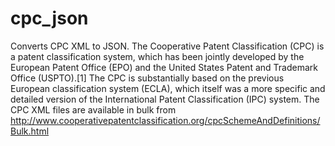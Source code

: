 # cpc_json
Converts CPC XML to JSON. The Cooperative Patent Classification (CPC) is a patent classification system, which has been jointly developed by the European Patent Office (EPO) and the United States Patent and Trademark Office (USPTO).[1] The CPC is substantially based on the previous European classification system (ECLA), which itself was a more specific and detailed version of the International Patent Classification (IPC) system. The CPC XML files are available in bulk from http://www.cooperativepatentclassification.org/cpcSchemeAndDefinitions/Bulk.html
